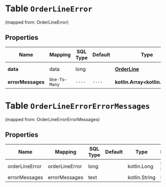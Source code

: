 
# Table `OrderLineError`
(mapped from: OrderLineError)

## Properties
Name | Mapping | SQL Type | Default | Type | Description | Notes
---- | ------- | -------- | ------- | ---- | ----------- | -----
**data** | data | long |  | [**OrderLine**](.md) |  |  [optional] [foreignkey]
**errorMessages** | `One-To-Many` | `----` | `----`  | **kotlin.Array&lt;kotlin.String&gt;** |  |  [optional]



# **Table `OrderLineErrorErrorMessages`**
(mapped from: OrderLineErrorErrorMessages)

## Properties
Name | Mapping | SQL Type | Default | Type | Description | Notes
---- | ------- | -------- | ------- | ---- | ----------- | -----
orderLineError | orderLineError | long | | kotlin.Long | Primary Key | *one*
errorMessages | errorMessages | text | | kotlin.String | Foreign Key | *many*




